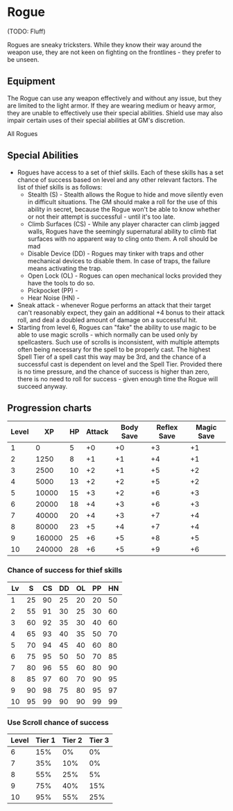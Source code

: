 # Rogue

(TODO: Fluff)

Rogues are sneaky tricksters. While they know their way around the weapon use, they are not keen on fighting on the frontlines - they prefer to be unseen.

## Equipment

The Rogue can use any weapon effectively and without any issue, but they are limited to the light armor. If they are wearing medium or heavy armor, they are unable to effectively use their special abilities. Shield use may also impair certain uses of their special abilities at GM's discretion.

All Rogues

## Special Abilities

* Rogues have access to a set of thief skills. Each of these skills has a set chance of success based on level and any other relevant factors. The list of thief skills is as follows:
    * Stealth (S) - Stealth allows the Rogue to hide and move silently even in difficult situations. The GM should make a roll for the use of this ability in secret, because the Rogue won't be able to know whether or not their attempt is successful - until it's too late.
    * Climb Surfaces (CS) - While any player character can climb jagged walls, Rogues have the seemingly supernatural ability to climb flat surfaces with no apparent way to cling onto them. A roll should be mad
    * Disable Device (DD) - Rogues may tinker with traps and other mechanical devices to disable them. In case of traps, the failure means activating the trap.
    * Open Lock (OL) - Rogues can open mechanical locks provided they have the tools to do so.
    * Pickpocket (PP) - 
    * Hear Noise (HN) -
* Sneak attack - whenever Rogue performs an attack that their target can't reasonably expect, they gain an additional +4 bonus to their attack roll, and deal a doubled amount of damage on a successful hit.
* Starting from level 6, Rogues can "fake" the ability to use magic to be able to use magic scrolls - which normally can be used only by spellcasters. Such use of scrolls is inconsistent, with multiple attempts often being necessary for the spell to be properly cast. The highest Spell Tier of a spell cast this way may be 3rd, and the chance of a successful cast is dependent on level and the Spell Tier. Provided there is no time pressure, and the chance of success is higher than zero, there is no need to roll for success - given enough time the Rogue will succeed anyway.

## Progression charts

|Level|XP|HP|Attack|Body Save|Reflex Save|Magic Save|
|-|-|-|-|-|-|-|
|1|0|5|+0|+0|+3|+1|
|2|1250|8|+1|+1|+4|+1|
|3|2500|10|+2|+1|+5|+2|
|4|5000|13|+2|+2|+5|+2|
|5|10000|15|+3|+2|+6|+3|
|6|20000|18|+4|+3|+6|+3|
|7|40000|20|+4|+3|+7|+4|
|8|80000|23|+5|+4|+7|+4|
|9|160000|25|+6|+5|+8|+5|
|10|240000|28|+6|+5|+9|+6|

### Chance of success for thief skills

|Lv|S|CS|DD|OL|PP|HN|
|-|-|-|-|-|-|-|
|1|25|90|25|20|20|50|
|2|55|91|30|25|30|60|
|3|60|92|35|30|40|60|
|4|65|93|40|35|50|70|
|5|70|94|45|40|60|80|
|6|75|95|50|50|70|85|
|7|80|96|55|60|80|90|
|8|85|97|60|70|90|95|
|9|90|98|75|80|95|97|
|10|95|99|90|90|99|99|

### Use Scroll chance of success

|Level|Tier 1|Tier 2|Tier 3
|-|-|-|-|
|6|15%|0%|0%|
|7|35%|10%|0%|
|8|55%|25%|5%|
|9|75%|40%|15%|
|10|95%|55%|25%|
